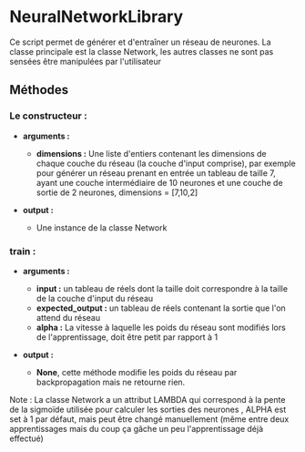 # NeuralNetworkLibrary

Ce script permet de générer et d'entraîner un réseau de neurones. La classe principale est la classe Network,
les autres classes ne sont pas sensées être manipulées par l'utilisateur

## Méthodes 

### Le constructeur :

* __arguments :__ 
  * __dimensions :__ Une liste d'entiers contenant les dimensions de chaque couche du réseau (la couche d'input comprise), 
  par exemple pour générer un réseau prenant en entrée un tableau de taille 7, ayant une couche intermédiaire de 10 
  neurones et une couche de sortie de 2 neurones, dimensions = [7,10,2]
  
* __output :__
  * Une instance de la classe Network
  
### train : 

* __arguments :__ 
  * __input :__ un tableau de réels dont la taille doit correspondre à la taille de la couche d'input du réseau
  * __expected_output :__ un tableau de réels contenant la sortie que l'on attend du réseau
  * __alpha :__ La vitesse à laquelle les poids du réseau sont modifiés lors de l'apprentissage, doit être petit par rapport à 1 
  
* __output :__
  * __None__, cette méthode modifie les poids du réseau par backpropagation mais ne retourne rien.
  
 Note : La classe Network a un attribut LAMBDA qui correspond à la pente de la sigmoïde utilisée pour calculer les sorties des neurones
 , ALPHA est set à 1 par défaut, mais peut être changé manuellement (même entre deux apprentissages mais du coup ça gâche un peu l'apprentissage déjà effectué)
